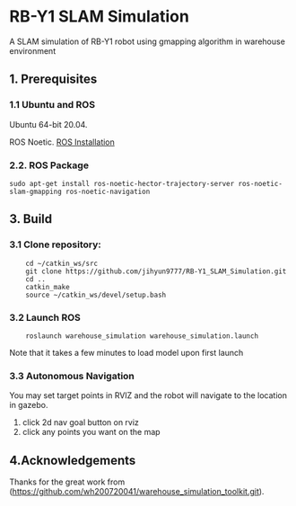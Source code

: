 # RB-Y1 SLAM Simulation
A SLAM simulation of RB-Y1 robot using gmapping algorithm in warehouse environment

## 1. Prerequisites
### 1.1 **Ubuntu** and **ROS**
Ubuntu 64-bit 20.04.

ROS Noetic. [ROS Installation](http://wiki.ros.org/ROS/Installation)

### 2.2. **ROS Package**
```
sudo apt-get install ros-noetic-hector-trajectory-server ros-noetic-slam-gmapping ros-noetic-navigation
```

## 3. Build 
### 3.1 Clone repository:
```
    cd ~/catkin_ws/src
    git clone https://github.com/jihyun9777/RB-Y1_SLAM_Simulation.git
    cd ..
    catkin_make
    source ~/catkin_ws/devel/setup.bash
```

### 3.2 Launch ROS
```
    roslaunch warehouse_simulation warehouse_simulation.launch
```
Note that it takes a few minutes to load model upon first launch

### 3.3 Autonomous Navigation
You may set target points in RVIZ and the robot will navigate to the location in gazebo.
1. click 2d nav goal button on rviz
2. click any points you want on the map

## 4.Acknowledgements
Thanks for the great work from (https://github.com/wh200720041/warehouse_simulation_toolkit.git).


